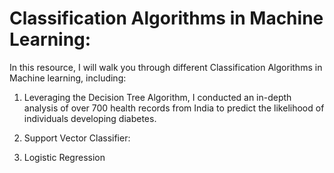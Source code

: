 # Classification Algorithms in Machine Learning:
In this resource, I will walk you through different Classification Algorithms in Machine learning, including:
1) Leveraging the Decision Tree Algorithm, I conducted an in-depth analysis of over 700 health records from India to predict the likelihood of individuals developing diabetes.

2) Support Vector Classifier: 
3) Logistic Regression


